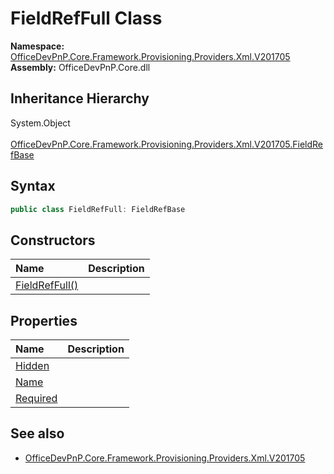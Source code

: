 # FieldRefFull Class
  

**Namespace:** [OfficeDevPnP.Core.Framework.Provisioning.Providers.Xml.V201705](OfficeDevPnP.Core.Framework.Provisioning.Providers.Xml.V201705.md)  
**Assembly:** OfficeDevPnP.Core.dll  
## Inheritance Hierarchy
System.Object  
&ensp;[OfficeDevPnP.Core.Framework.Provisioning.Providers.Xml.V201705.FieldRefBase](OfficeDevPnP.Core.Framework.Provisioning.Providers.Xml.V201705.FieldRefBase.md)  
## Syntax
```C#
public class FieldRefFull: FieldRefBase
```
## Constructors
|**Name**|**Description**|
|:-----|:-----|
| [FieldRefFull()](OfficeDevPnP.Core.Framework.Provisioning.Providers.Xml.V201705.FieldRefFull.ctor1.md) |  
## Properties
|**Name**|**Description**|
|:-----|:-----|
| [Hidden](OfficeDevPnP.Core.Framework.Provisioning.Providers.Xml.V201705.FieldRefFull.Hidden.md) | 
| [Name](OfficeDevPnP.Core.Framework.Provisioning.Providers.Xml.V201705.FieldRefFull.Name.md) | 
| [Required](OfficeDevPnP.Core.Framework.Provisioning.Providers.Xml.V201705.FieldRefFull.Required.md) | 
## See also
- [OfficeDevPnP.Core.Framework.Provisioning.Providers.Xml.V201705](OfficeDevPnP.Core.Framework.Provisioning.Providers.Xml.V201705.md)

